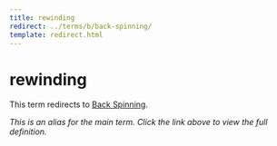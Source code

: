 ```yaml
---
title: rewinding
redirect: ../terms/b/back-spinning/
template: redirect.html
---
```


# rewinding

This term redirects to [Back Spinning](../terms/b/back-spinning/).

*This is an alias for the main term. Click the link above to view the full definition.*
